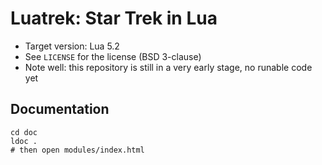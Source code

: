 # Luatrek: Star Trek in Lua

* Target version: Lua 5.2
* See `LICENSE` for the license (BSD 3-clause)
* Note well: this repository is still in a very early stage, no runable code yet

## Documentation

    cd doc
    ldoc .
    # then open modules/index.html
